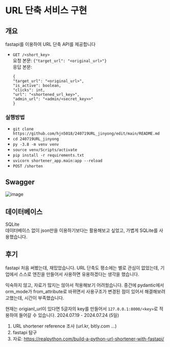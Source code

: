 # URL 단축 서비스 구현

## 개요
fastapi를 이용하여 URL 단축 API를 제공합니다 <br>
- `GET /<short_key>` <br>
  요청 본문: `{"target_url": "<original_url>"}` <br>
  응답 본문:
  ```
  {
  "target_url": "<original_url>",
  "is_active": boolean,
  "clicks": int,
  "url": "<shortened_url_key>",
  "admin_url": "<admin/<secret_key>>"
  }
  ```
  
### 실행방법
- `git clone https://github.com/hjn5018/240719URL_jinyong/edit/main/README.md`
- `cd 240719URL_jinyong`
- `py -3.8 -m venv venv`
- `source venv/Scripts/activate`
- `pip install -r requirements.txt`
- `uvicorn shortener_app.main:app --reload` <br>
- `POST /shorten` <br>

## Swagger
![image](https://github.com/user-attachments/assets/84444bf9-9b9e-4e9b-b414-0b3c0a3875e1)

## 데이터베이스
SQLite <br>
데이터베이스 없이 json만을 이용하기보다는 활용해보고 싶었고, 가볍게 SQLite를 사용했습니다. 

## 후기
fastapi 처음 써봤는데, 재밌었습니다.
URL 단축도 평소에는 별로 관심이 없었는데, 기업에서 스스로 엔진을 만들어서 사용하면 유용하겠다는 생각을 했습니다.

익숙하지 않고, 자료가 많지는 않아서 적용해보기 어려웠습니다.
중간에 pydantic에서 orm_mode가 from_attribute로 바뀌면서 사용구조가 변경된 점이 있어서 해결해보려고했는데, 시간이 부족했습니다.

현재는 origianl_url이 있다면 5글자의 key를 만들어서 `127.0.0.1:8000/<key>`로 적용하여 들어갈 수 있습니다.
2024.07.19 - 2024.07.24 (5일)
1. URL shortener reference 조사 (url.kr, bitly.com ...)
2. fastapi 탐구
3. 자료: https://realpython.com/build-a-python-url-shortener-with-fastapi/

